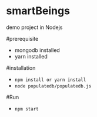 # smartBeings
demo project in Nodejs

#prerequisite
* mongodb installed
* yarn installed

#installation
* `npm install or yarn install`
* `node populatedb/populatedb.js`

#Run
* `npm start`
